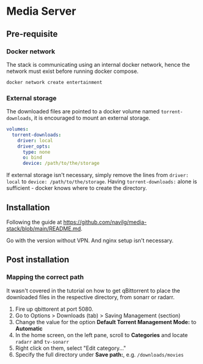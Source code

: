 # Media Server

## Pre-requisite

### Docker network
The stack is communicating using an internal docker network, hence the network must exist before running docker compose.

```bash
docker network create entertainment
```

### External storage
The downloaded files are pointed to a docker volume named `torrent-downloads`, it is encouraged to mount an external storage.

```yml
volumes:
  torrent-downloads:
    driver: local
    driver_opts:
      type: none
      o: bind
      device: /path/to/the/storage
```

If external storage isn't necessary, simply remove the lines from `driver: local` to `device: /path/to/the/storage`.
Having `torrent-downloads:` alone is sufficient - docker knows where to create the directory.

## Installation

Following the guide at https://github.com/navilg/media-stack/blob/main/README.md.

Go with the version without VPN. And nginx setup isn't necessary.

## Post installation

### Mapping the correct path
It wasn't covered in the tutorial on how to get qBittorrent to place the downloaded files in the respective directory, from sonarr or radarr.

1. Fire up qbittorent at port 5080.
1. Go to Options > Downloads (tab) > Saving Management (section)
1. Change the value for the option **Default Torrent Management Mode:** to **Automatic**
1. In the home screen, on the left pane, scroll to **Categories** and locate `radarr` and `tv-sonarr`
1. Right click on them, select "Edit category..."
1. Specify the full directory under **Save path:**, e.g. `/downloads/movies`
